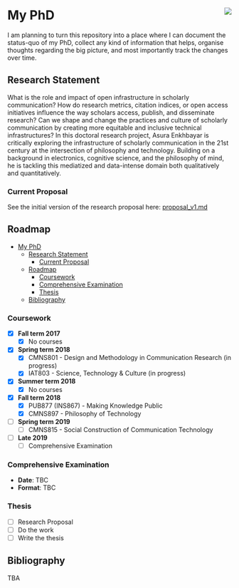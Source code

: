# My PhD <a href="https://github.com/Bubblbu/phd"><img src="https://media.giphy.com/media/ZWhA850E7azfO/giphy.gif" align="right" /></a>

I am planning to turn this repository into a place where I can document the status-quo of my PhD, collect any kind of information that helps, organise thoughts regarding the big picture, and most importantly track the changes over time.

## Research Statement

What is the role and impact of open infrastructure in scholarly communication? How do research metrics, citation indices, or open access initiatives influence the way scholars access, publish, and disseminate research? Can we shape and change the practices and culture of scholarly communication by creating more equitable and inclusive technical infrastructures? In this doctoral research project, Asura Enkhbayar is critically exploring the infrastructure of scholarly communication in the 21st century at the intersection of philosophy and technology. Building on a background in electronics, cognitive science, and the philosophy of mind, he is tackling this mediatized and data-intense domain both qualitatively and quantitatively.

### Current Proposal

See the initial version of the research proposal here: [proposal_v1.md](/documents/proposal/proposal_v1.md)

## Roadmap

- [My PhD](#my-phd)
  - [Research Statement](#research-statement)
    - [Current Proposal](#current-proposal)
  - [Roadmap](#roadmap)
    - [Coursework](#coursework)
    - [Comprehensive Examination](#comprehensive-examination)
    - [Thesis](#thesis)
  - [Bibliography](#bibliography)

### Coursework

- [x] **Fall term 2017**
    - [x] No courses
- [x] **Spring term 2018**
    - [x] CMNS801 - Design and Methodology in Communication Research (in progress)
    - [x] IAT803  - Science, Technology & Culture (in progress)
- [x] **Summer term 2018**
    - [x] No courses
- [x] **Fall term 2018**
    - [x] PUB877 (INS867) - Making Knowledge Public
    - [x] CMNS897 - Philosophy of Technology
- [ ] **Spring term 2019**
    - [ ] CMNS815 - Social Construction of Communication Technology
- [ ] **Late 2019**
    - [ ] Comprehensive Examination

### Comprehensive Examination

- **Date**: TBC
- **Format**: TBC

### Thesis

- [ ] Research Proposal
- [ ] Do the work
- [ ] Write the thesis

## Bibliography

TBA
